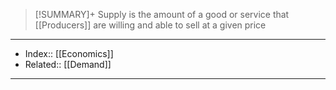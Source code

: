 > [!SUMMARY]+
> Supply is the amount of a good or service that [[Producers]] are willing and able to sell at a given price



---
- Index:: [[Economics]]
- Related:: [[Demand]]
---